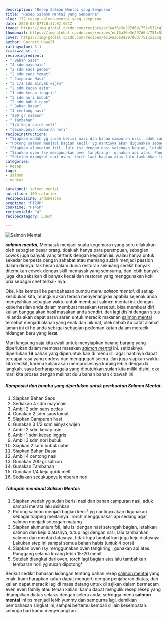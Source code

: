 ```yaml
---
description: "Resep Salmon Mentai yang Sempurna"
title: "Resep Salmon Mentai yang Sempurna"
slug: 172-resep-salmon-mentai-yang-sempurna
date: 2020-08-07T20:57:02.951Z
image: https://img-global.cpcdn.com/recipes/ec16a36e3e297d6d/751x532cq70/salmon-mentai-foto-resep-utama.jpg
thumbnail: https://img-global.cpcdn.com/recipes/ec16a36e3e297d6d/751x532cq70/salmon-mentai-foto-resep-utama.jpg
cover: https://img-global.cpcdn.com/recipes/ec16a36e3e297d6d/751x532cq70/salmon-mentai-foto-resep-utama.jpg
author: Garrett Howell
ratingvalue: 3.1
reviewcount: 11
recipeingredient:
- " Bahan Saos"
- "4 sdm mayonais"
- "2 sdm saos pedas"
- "2 sdm saos tomat"
- " Campuran Nasi"
- "3 1/2 sdm minyak wijen"
- "2 sdm kecap asin"
- "1 sdm kecap inggris"
- "3 sdm nori bubuk"
- "2 sdm bubuk cabe"
- " Bahan Dasar"
- "4 centong nasi"
- "200 gr salmon"
- " Tambahan"
- "1/4 keju quick melt"
- "secukupnya lembaran nori"
recipeinstructions:
- "Siapkan wadah yg sudah berisi nasi dan bahan campuran nasi, aduk sampai merata lalu sisihkan"
- "Potong salmon menjadi bagian kecil² yg nantinya akan digunakan sebagai topping mentainya. Torch menggunakan api sedang agar salmon menjadi setengah matang"
- "Siapkan alumunium foil, lalu isi dengan nasi setengah bagian, letakkan salmon dan keju diatasnya, tutup lagi dengan nasi, lalu tambahkan salmon dan mentai diatasnya, tidak lupa tambahkan juga keju diatasnya. Lakukan step ini sampai semua bahan habis (untuk 4 porsi)"
- "Siapkan oven (sy menggunakan oven tangkring), gunakan api atas. Panggang selama kurang lebih 15-20 menit"
- "Setelah diangkat dari oven, torch lagi bagian atas lalu tambahkan lembaran nori yg sudah dipotong²"
categories:
- Resep
tags:
- salmon
- mentai

katakunci: salmon mentai 
nutrition: 109 calories
recipecuisine: Indonesian
preptime: "PT29M"
cooktime: "PT45M"
recipeyield: "4"
recipecategory: Lunch

---
```



![Salmon Mentai](https://img-global.cpcdn.com/recipes/ec16a36e3e297d6d/751x532cq70/salmon-mentai-foto-resep-utama.jpg)

<b><i>salmon mentai</i></b>, Memasak menjadi suatu kegemaran yang seru dilakukan oleh sebagian besar orang. tidaklah hanya para perempuan, sebagian cowok juga banyak yang tertarik dengan kegiatan ini. walau hanya untuk sekedar berpesta dengan sahabat atau memang sudah menjadi passion dalam dirinya. tak heran dalam dunia restoran sekarang sedikit banyak ditemukan cowok dengan skill memasak yang sempurna, dan lebih banyak juga kita saksikan di banyak kedai dan restoran yang menggunakan koki pria sebagai chef terbaik nya.



Oke, kita kembali ke pembahasan bumbu menu <i>salmon mentai</i>. di setiap kesibukan kita, mungkin akan terasa menyenangkan apabila sejenak anda menyisihkan sebagian waktu untuk membuat salmon mentai ini. dengan keberhasilan anda dalam membuat masakan tersebut, bisa membuat diri kalian bangga akan hasil masakan anda sendiri. dan lagi disini dengan situs ini anda akan dapat saran saran untuk meracik makanan <u>salmon mentai</u> tersebut menjadi olahan yang enak dan nikmat, oleh sebab itu catat alamat laman ini di hp anda sebagai sebagian pedoman kalian dalam meracik hidangan baru yang lezat.


Mari langsung saja kita awali untuk menyiapkan barang barang yang diperlukan dalam membuat masakan <u><i>salmon mentai</i></u> ini. setidaknya diperlukan <b>16</b> bahan yang diperuntuk kan di menu ini. agar nantinya dapat tercapai rasa yang endess dan menggugah selera. dan juga siapkan waktu kita sedikit, karena kalian akan memprosesnya kurang lebih dengan <b>5</b> langkah. saya berharap segala yang dibutuhkan sudah kita miliki disini, oke mari kita proses dengan melihat dulu bahan bahan dibawah ini.

<!--inarticleads1-->

##### Komposisi dan bumbu yang diperlukan untuk pembuatan Salmon Mentai:

1. Siapkan  Bahan Saos
1. Sediakan 4 sdm mayonais
1. Ambil 2 sdm saos pedas
1. Gunakan 2 sdm saos tomat
1. Siapkan  Campuran Nasi
1. Gunakan 3 1/2 sdm minyak wijen
1. Ambil 2 sdm kecap asin
1. Ambil 1 sdm kecap inggris
1. Ambil 3 sdm nori bubuk
1. Siapkan 2 sdm bubuk cabe
1. Siapkan  Bahan Dasar
1. Ambil 4 centong nasi
1. Gunakan 200 gr salmon
1. Gunakan  Tambahan
1. Gunakan 1/4 keju quick melt
1. Sediakan secukupnya lembaran nori




<!--inarticleads2-->

##### Tahapan membuat Salmon Mentai:

1. Siapkan wadah yg sudah berisi nasi dan bahan campuran nasi, aduk sampai merata lalu sisihkan
1. Potong salmon menjadi bagian kecil² yg nantinya akan digunakan sebagai topping mentainya. Torch menggunakan api sedang agar salmon menjadi setengah matang
1. Siapkan alumunium foil, lalu isi dengan nasi setengah bagian, letakkan salmon dan keju diatasnya, tutup lagi dengan nasi, lalu tambahkan salmon dan mentai diatasnya, tidak lupa tambahkan juga keju diatasnya. Lakukan step ini sampai semua bahan habis (untuk 4 porsi)
1. Siapkan oven (sy menggunakan oven tangkring), gunakan api atas. Panggang selama kurang lebih 15-20 menit
1. Setelah diangkat dari oven, torch lagi bagian atas lalu tambahkan lembaran nori yg sudah dipotong²




Berikut sedikit bahasan hidangan tentang bahan resep <u>salmon mentai</u> yang enak. kami harapkan kalian dapat mengerti dengan penjabaran diatas, dan kalian dapat meracik lagi di masa datang untuk di sajikan dalam bermacam even even family atau teman kalian. kamu dapat mengulik resep resep yang ditampilkan diatas selaras dengan selera anda, sehingga menu <b>salmon mentai</b> ini bs menjadi lebih yummy dan sempurna lagi. demikian pembahasan singkat ini, sampai bertemu kembali di lain kesempatan. semoga hari kamu menyenangkan.
